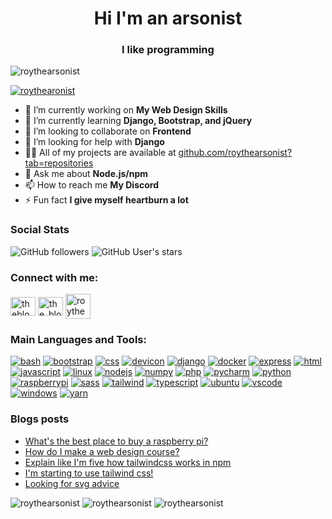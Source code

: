 <h1 align="center">Hi I'm an arsonist</h1>

<h3 align="center">I like programming</h3>

![roythearsonist](https://komarev.com/ghpvc/?username=roythearsonist&label=Profile%20views&color=0e75b6&style=flat)

[![roythearonist](https://github-profile-trophy.vercel.app/?username=roythearsonist&theme=discord)](https://github.com/ryo-ma/github-profile-trophy)

- 🔭 I’m currently working on **My Web Design Skills**
- 🌱 I’m currently learning **Django, Bootstrap, and jQuery**
- 👯 I’m looking to collaborate on **Frontend**
- 🤝 I’m looking for help with **Django**
- 👨‍💻 All of my projects are available at [github.com/roythearsonist?tab=repositories](https://github.com/roythearsonist?tab=repositories)
- 💬 Ask me about **Node.js/npm**
- 📫 How to reach me **My Discord**
- ⚡ Fun fact **I give myself heartburn a lot**

### Social Stats

![GitHub followers](https://img.shields.io/github/followers/roythearsonist?label=Loyal%20Fans&style=social)
![GitHub User's stars](https://img.shields.io/github/stars/roythearsonist?label=User%20Stars&style=social)

### Connect with me:

<a href="https://dev.to/theblobscp" target="blank"><img align="center" src="https://cdn.jsdelivr.net/npm/simple-icons@3.0.1/icons/dev-dot-to.svg" alt="theblobscp" height="30" width="40" /></a>
<a href="https://twitter.com/the_blob_scp" target="blank"><img align="center" src="https://raw.githubusercontent.com/rahuldkjain/github-profile-readme-generator/master/src/images/icons/Social/twitter.svg" alt="the_blob_scp" height="30" width="40" /></a>
<a href='https://discord.com/users/718291524130963550' target='_blank'><img align="center" src="icons/discord.svg" alt="roythearsonist" height="40" width="40"></a>

### Main Languages and Tools:

[![bash](icons/bash.svg)](https://www.gnu.org/software/bash/)
[![bootstrap](icons/bootstrap.svg)](https://getbootstrap.com)
[![css](icons/css.svg)](https://www.w3schools.com/css/)
[![devicon](icons/devicon.svg)](https://devicon.dev)
[![django](icons/django.svg)](https://www.djangoproject.com/)
[![docker](icons/docker.svg)](https://www.docker.com/)
[![express](icons/express.svg)](https://expressjs.com)
[![html](icons/html.svg)](https://www.w3.org/html/)
[![javascript](icons/javascript.svg)](https://developer.mozilla.org/en-US/docs/Web/JavaScript)
[![linux](icons/linux.svg)](https://www.linux.org/)
[![nodejs](icons/nodejs.svg)](https://nodejs.org)
[![numpy](icons/numpy.svg)](https://numpy.org)
[![php](icons/php.svg)](https://www.php.net/)
[![pycharm](icons/pycharm.svg)](https://www.jetbrains.com/pycharm/)
[![python](icons/python.svg)](https://www.python.org)
[![raspberrypi](icons/raspberrypi.svg)](https://raspberrypi.org)
[![sass](icons/sass.svg)](https://sass-lang.com)
[![tailwind](icons/tailwind.svg)](https://tailwindcss.com/)
[![typescript](icons/typescript.svg)](https://www.typescriptlang.org/)
[![ubuntu](icons/ubuntu.svg)](https://www.ubuntu.org)
[![vscode](icons/vscode.svg)](https://code.visualstudio.com/)
[![windows](icons/windows.svg)](https://www.microsoft.com/en-us/windows)
[![yarn](icons/yarn.svg)](https://yarnpkg.com)

### Blogs posts

<!-- BLOG-POST-LIST:START -->

- [What&#39;s the best place to buy a raspberry pi?](https://dev.to/theblobscp/what-s-the-best-place-to-buy-a-raspberry-pi-33fc)
- [How do I make a web design course?](https://dev.to/theblobscp/how-do-i-make-a-web-design-course-3id8)
- [Explain like I&#39;m five how tailwindcss works in npm](https://dev.to/theblobscp/explain-like-i-m-five-how-tailwindcss-works-in-npm-4g7f)
- [I&#39;m starting to use tailwind css!](https://dev.to/theblobscp/i-m-starting-to-use-tailwind-css-2nfp)
- [Looking for svg advice](https://dev.to/theblobscp/looking-for-svg-advice-3cn9)
<!-- BLOG-POST-LIST:END -->

![roythearsonist](https://github-readme-stats.vercel.app/api/top-langs?username=roythearsonist&show_icons=true&locale=en&layout=compact&theme=vue-dark)
![roythearsonist](https://github-readme-stats.vercel.app/api?username=roythearsonist&show_icons=true&locale=en&theme=vue-dark)
![roythearsonist](https://github-readme-streak-stats.herokuapp.com/?user=roythearsonist&theme=vue-dark)
